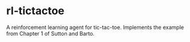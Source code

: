 rl-tictactoe
============

A reinforcement learning agent for tic-tac-toe. Implements the example from Chapter 1 of Sutton and Barto.